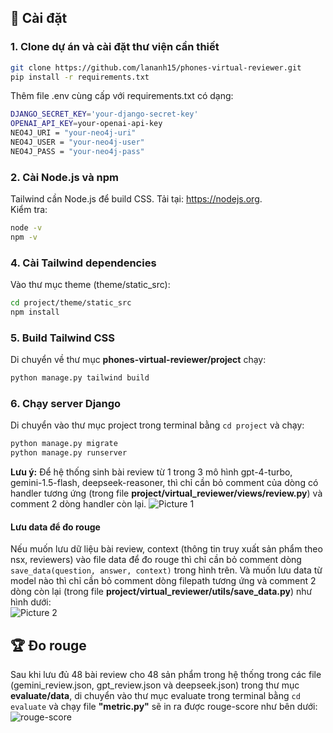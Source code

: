 ## 🚀 Cài đặt

### 1. Clone dự án và cài đặt thư viện cần thiết
```bash
git clone https://github.com/lananh15/phones-virtual-reviewer.git
pip install -r requirements.txt
```
Thêm file .env cùng cấp với requirements.txt có dạng:
```bash
DJANGO_SECRET_KEY='your-django-secret-key'
OPENAI_API_KEY=your-openai-api-key
NEO4J_URI = "your-neo4j-uri"
NEO4J_USER = "your-neo4j-user"
NEO4J_PASS = "your-neo4j-pass"
```
### 2. Cài Node.js và npm
Tailwind cần Node.js để build CSS. Tải tại: https://nodejs.org.  
Kiểm tra:
```bash
node -v
npm -v
```
### 4. Cài Tailwind dependencies
Vào thư mục theme (theme/static_src):
```bash
cd project/theme/static_src
npm install
```
### 5. Build Tailwind CSS
Di chuyển về thư mục **phones-virtual-reviewer/project** chạy:
```bash
python manage.py tailwind build
```
### 6. Chạy server Django
Di chuyển vào thư mục project trong terminal bằng `cd project` và chạy:
```bash
python manage.py migrate
python manage.py runserver
```
**Lưu ý:** Để hệ thống sinh bài review từ 1 trong 3 mô hình gpt-4-turbo, gemini-1.5-flash, deepseek-reasoner, thì chỉ cần bỏ comment của dòng có handler tương ứng (trong file **project/virtual_reviewer/views/review.py**) và comment 2 dòng handler còn lại.
![Picture 1](https://github.com/user-attachments/assets/2f22c404-790b-4f13-8109-8ff7dc4d5e73)  
#### Lưu data để đo rouge
Nếu muốn lưu dữ liệu bài review, context (thông tin truy xuất sản phẩm theo nsx, reviewers) vào file data để đo rouge thì chỉ cần bỏ comment dòng `save_data(question, answer, context)` trong hình trên. Và muốn lưu data từ model nào thì chỉ cần bỏ comment dòng filepath tương ứng và comment 2 dòng còn lại (trong file **project/virtual_reviewer/utils/save_data.py**) như hình dưới:  
![Picture 2](https://github.com/user-attachments/assets/3a5cb47f-88b3-4dc8-8bc0-bb4cdf3d7fef)  

## 🏆 Đo rouge
Sau khi lưu đủ 48 bài review cho 48 sản phẩm trong hệ thống trong các file (gemini_review.json, gpt_review.json và deepseek.json) trong thư mục **evaluate/data**, di chuyển vào thư mục evaluate trong terminal bằng `cd evaluate` và chạy file **"metric.py"** sẽ in ra được rouge-score như bên dưới:  
![rouge-score](https://github.com/user-attachments/assets/a0430897-be3c-48c5-91d3-269d51becc8f)  